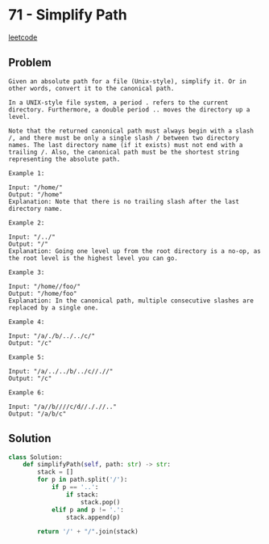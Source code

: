 # 71 - Simplify Path

[leetcode](https://leetcode.com/problems/simplify-path/)

## Problem

    Given an absolute path for a file (Unix-style), simplify it. Or in other words, convert it to the canonical path.
    
    In a UNIX-style file system, a period . refers to the current directory. Furthermore, a double period .. moves the directory up a level.
    
    Note that the returned canonical path must always begin with a slash /, and there must be only a single slash / between two directory names. The last directory name (if it exists) must not end with a trailing /. Also, the canonical path must be the shortest string representing the absolute path.
    
    Example 1:
    
    Input: "/home/"
    Output: "/home"
    Explanation: Note that there is no trailing slash after the last directory name.
    
    Example 2:
    
    Input: "/../"
    Output: "/"
    Explanation: Going one level up from the root directory is a no-op, as the root level is the highest level you can go.
    
    Example 3:
    
    Input: "/home//foo/"
    Output: "/home/foo"
    Explanation: In the canonical path, multiple consecutive slashes are replaced by a single one.
    
    Example 4:
    
    Input: "/a/./b/../../c/"
    Output: "/c"
    
    Example 5:
    
    Input: "/a/../../b/../c//.//"
    Output: "/c"
    
    Example 6:
    
    Input: "/a//b////c/d//././/.."
    Output: "/a/b/c"

## Solution

```python
class Solution:
    def simplifyPath(self, path: str) -> str:
        stack = []
        for p in path.split('/'):
            if p == '..':
                if stack:
                    stack.pop()
            elif p and p != '.':
                stack.append(p)

        return '/' + "/".join(stack)
```
